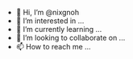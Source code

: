 - 👋 Hi, I’m @nixgnoh
- 👀 I’m interested in ...
- 🌱 I’m currently learning ...
- 💞️ I’m looking to collaborate on ...
- 📫 How to reach me ...

<!---
nixgnoh/nixgnoh is a ✨ special ✨ repository because its `README.md` (this file) appears on your GitHub profile.
You can click the Preview link to take a look at your changes.
--->
